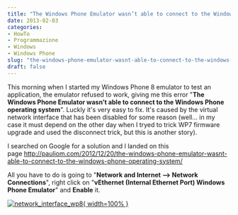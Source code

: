 ```yaml
---
title: "The Windows Phone Emulator wasn’t able to connect to the Windows Phone operating system: how to fix it"
date: 2013-02-03
categories: 
- HowTo
- Programmazione
- Windows
- Windows Phone
slug: "the-windows-phone-emulator-wasnt-able-to-connect-to-the-windows-phone-operating-system-how-to-fix-it"
draft: false
---
```


This morning when I started my Windows Phone 8 emulator to test an
application, the emulator refused to work, giving me this error "**The
Windows Phone Emulator wasn’t able to connect to the Windows Phone
operating system**". Luckly it's very easy to fix. It's caused by the
virtual network interface that has been disabled for some reason
(well... in my case it must depend on the other day when I tryed to
trick WP7 firmware upgrade and used the disconnect trick, but this is
another story).

I searched on Google for a solution and I landed on this
page <http://pauliom.com/2012/12/20/the-windows-phone-emulator-wasnt-able-to-connect-to-the-windows-phone-operating-system/>

All you have to do is going to "**Network and Internet --&gt; Network
Connections**", right click on "**vEthernet (Internal Ethernet Port)
Windows Phone Emulator**" and **Enable** it.

[![network\_interface\_wp8](network_interface_wp8.png){ width=100% }](network_interface_wp8.png)

